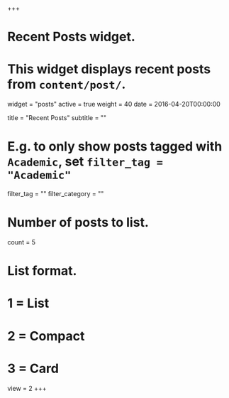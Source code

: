 +++
# Recent Posts widget.
# This widget displays recent posts from `content/post/`.
widget = "posts"
active = true
weight = 40
date = 2016-04-20T00:00:00

title = "Recent Posts"
subtitle = ""

#  E.g. to only show posts tagged with `Academic`, set `filter_tag = "Academic"`
filter_tag = ""
filter_category = ""

# Number of posts to list.
count = 5

# List format.
#   1 = List
#   2 = Compact
#   3 = Card
view = 2
+++
